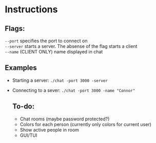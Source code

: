 # Instructions

## Flags:

`--port` specifies the port to connect on\
`--server` starts a server. The absense of the flag starts a client\
`--name` (CLIENT ONLY) name displayed in chat

## Examples

- Starting a server:
  `./chat -port 3000 -server`

- Connecting to a sever:
  `./chat -port 3000 -name "Connor"`

  ## To-do:

  - Chat rooms (maybe password protected?)
  - Colors for each person (currently only colors for current user)
  - Show active people in room
  - GUI/TUI
